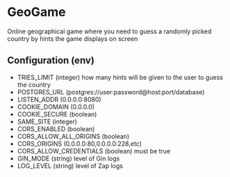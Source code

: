 # GeoGame
Online geographical game where you need to guess a randomly picked country by hints the game displays on screen

## Configuration (env)
- TRIES_LIMIT (integer) how many hints will be given to the user to guess the country
- POSTGRES_URL (postgres://user:password@host:port/database)
- LISTEN_ADDR (0.0.0.0:8080)
- COOKIE_DOMAIN (0.0.0.0)
- COOKIE_SECURE (boolean)
- SAME_SITE (integer)
- CORS_ENABLED (boolean)
- CORS_ALLOW_ALL_ORIGINS (boolean)
- CORS_ORIGINS (0.0.0.0:80,0.0.0.0:228,etc)
- CORS_ALLOW_CREDENTIALS (boolean) must be true
- GIN_MODE (string) level of Gin logs
- LOG_LEVEL (string) level of Zap logs